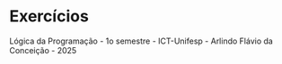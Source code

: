 # Exercícios
Lógica da Programação - 1o semestre - ICT-Unifesp - Arlindo Flávio da Conceição - 2025
